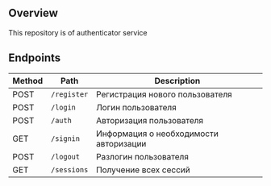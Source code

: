 ## Overview

This repository is of authenticator service

## Endpoints

Method | Path        | Description                                   |                                                                         
---    |-------------|------------------------------------------------
POST   | `/register` | Регистрация нового пользователя               |
POST   | `/login`    | Логин пользователя                            |
POST   | `/auth`     | Авторизация пользователя                      |
GET    | `/signin`   | Информация о необходимости авторизации        |
POST   | `/logout`   | Разлогин пользователя                         |
GET    | `/sessions` | Получение всех сессий                         |
